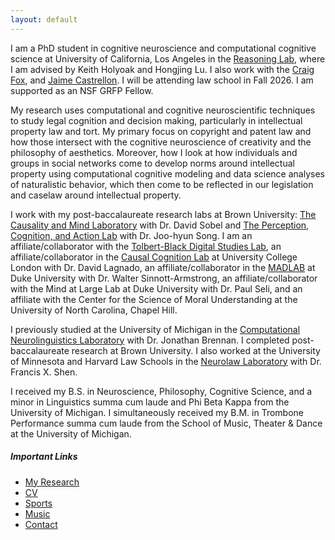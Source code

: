 ```yaml
---
layout: default
---
```


I am a PhD student in cognitive neuroscience and computational cognitive science at University of California, Los Angeles in the [Reasoning Lab](https://reasoninglab.psych.ucla.edu/), where I am advised by Keith Holyoak and Hongjing Lu. I also work with the [Craig Fox](https://www.craigrfox.com/), and [Jaime Castrellon](https://www.castrellonlab.psych.ucla.edu/). I will be attending law school in Fall 2026. I am supported as an NSF GRFP Fellow.

My research uses computational and cognitive neuroscientific techniques to study legal cognition and decision making, particularly in intellectual property law and tort. My primary focus on copyright and patent law and how those intersect with the cognitive neuroscience of creativity and the philosophy of aesthetics. Moreover, how I look at how individuals and groups in social networks come to develop norms around intellectual property using computational cognitive modeling and data science analyses of naturalistic behavior, which then come to be reflected in our legislation and caselaw around intellectual property.

I work with my post-baccalaureate research labs at Brown University: [The Causality and Mind Laboratory](https://sites.brown.edu/causalityandmindlab/) with Dr. David Sobel and [The Perception, Cognition, and Action Lab](https://research.clps.brown.edu/songlab/index.html) with Dr. Joo-hyun Song. I am an affiliate/collaborator with the [Tolbert-Black Digital Studies Lab](https://sites.google.com/view/alextolbertlab/about), an affiliate/collaborator in the [Causal Cognition Lab](https://causalcognitionlab.com/) at University College London with Dr. David Lagnado, an affiliate/collaborator in the [MADLAB](https://kenan.ethics.duke.edu/mad-lab/) at Duke University with Dr. Walter Sinnott-Armstrong, an affiliate/collaborator with the Mind at Large Lab at Duke University with Dr. Paul Seli, and an affiliate with the Center for the Science of Moral Understanding at the University of North Carolina, Chapel Hill.  

I previously studied at the University of Michigan in the [Computational Neurolinguistics Laboratory](https://sites.lsa.umich.edu/cnllab/) with Dr. Jonathan Brennan. I completed post-baccalaureate research at Brown University. I also worked at the University of Minnesota and Harvard Law Schools in the [Neurolaw Laboratory](https://www.fxshen.com/shenlab/) with Dr. Francis X. Shen. 

I received my B.S. in Neuroscience, Philosophy, Cognitive Science, and a minor in Linguistics summa cum laude and Phi Beta Kappa from the University of Michigan. I simultaneously received my B.M. in Trombone Performance summa cum laude from the School of Music, Theater & Dance at the University of Michigan.  

##### Important Links

- [My Research](./research.md)
- [CV](./docs/CV.pdf)
- [Sports](./sports.md)
- [Music](.music.md)
- [Contact](./contact.md)
